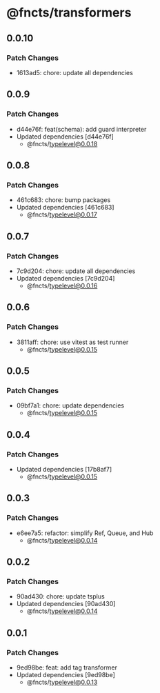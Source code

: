 # @fncts/transformers

## 0.0.10

### Patch Changes

- 1613ad5: chore: update all dependencies

## 0.0.9

### Patch Changes

- d44e76f: feat(schema): add guard interpreter
- Updated dependencies [d44e76f]
  - @fncts/typelevel@0.0.18

## 0.0.8

### Patch Changes

- 461c683: chore: bump packages
- Updated dependencies [461c683]
  - @fncts/typelevel@0.0.17

## 0.0.7

### Patch Changes

- 7c9d204: chore: update all dependencies
- Updated dependencies [7c9d204]
  - @fncts/typelevel@0.0.16

## 0.0.6

### Patch Changes

- 3811aff: chore: use vitest as test runner
  - @fncts/typelevel@0.0.15

## 0.0.5

### Patch Changes

- 09bf7a1: chore: update dependencies
  - @fncts/typelevel@0.0.15

## 0.0.4

### Patch Changes

- Updated dependencies [17b8af7]
  - @fncts/typelevel@0.0.15

## 0.0.3

### Patch Changes

- e6ee7a5: refactor: simplify Ref, Queue, and Hub
  - @fncts/typelevel@0.0.14

## 0.0.2

### Patch Changes

- 90ad430: chore: update tsplus
- Updated dependencies [90ad430]
  - @fncts/typelevel@0.0.14

## 0.0.1

### Patch Changes

- 9ed98be: feat: add tag transformer
- Updated dependencies [9ed98be]
  - @fncts/typelevel@0.0.13
